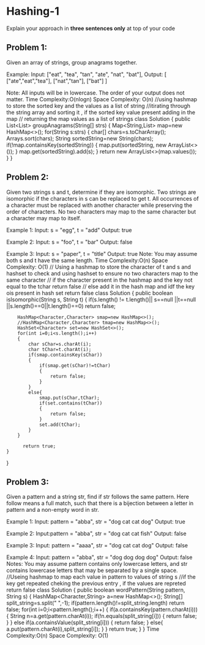# Hashing-1
Explain your approach in **three sentences only** at top of your code


## Problem 1:
Given an array of strings, group anagrams together.

Example:
Input: ["eat", "tea", "tan", "ate", "nat", "bat"],
Output:
[
  ["ate","eat","tea"],
  ["nat","tan"],
  ["bat"]
]

Note:
All inputs will be in lowercase.
The order of your output does not matter.
Time Complexity:O(nlogn)
Space Complexity: O(n)
//using hashmap to store the sorted key and the values as a list of string
//itirating through the string array and sorting it , if the sorted key value present adding in the map
// returning the map values as a list of strings
class Solution {
    public List<List<String>> groupAnagrams(String[] strs) {
        Map<String,List<String>> map=new HashMap<>();
        for(String s:strs)
        {
            char[] chars=s.toCharArray();
            Arrays.sort(chars);
            String sortedString=new String(chars);
            if(!map.containsKey(sortedString))
            {
                map.put(sortedString, new ArrayList<>());
            }
            map.get(sortedString).add(s);
        }
        return new ArrayList<>(map.values());
    }
}

## Problem 2:
Given two strings s and t, determine if they are isomorphic.
Two strings are isomorphic if the characters in s can be replaced to get t.
All occurrences of a character must be replaced with another character while preserving the order of characters. No two characters may map to the same character but a character may map to itself.

Example 1:
Input: s = "egg", t = "add"
Output: true

Example 2:
Input: s = "foo", t = "bar"
Output: false

Example 3:
Input: s = "paper", t = "title"
Output: true
Note:
You may assume both s and t have the same length.
Time Complexity:O(n)
Space Complexity: O(1)
// Using a hashmap to store the character of t and s and hashset to check and using hashset to ensure no two characters map to the same character
// if the character present in the hashmap and the key not equal to the tchar return false
// else add it in the hash map and idf the key ois present in hash set return false
class Solution {
    public boolean isIsomorphic(String s, String t) {
        if(s.length() != t.length()|| s==null ||t==null ||s.length()==0||t.length()==0) return false;
      
        HashMap<Character,Character> smap=new HashMap<>();
        //HashMap<Character,Character> tmap=new HashMap<>();
        HashSet<Character> set=new HashSet<>();
        for(int i=0;i<s.length();i++)
        {
            char sChar=s.charAt(i);
            char tChar=t.charAt(i);
            if(smap.containsKey(sChar))
            {
                if(smap.get(sChar)!=tChar)
                {
                    return false;
                }
            }
            else{
                smap.put(sChar,tChar);
                if(set.contains(tChar))
                {
                    return false;
                }
                set.add(tChar);
            }
        }
            
          return true;
    }
}

## Problem 3:
Given a pattern and a string str, find if str follows the same pattern.
Here follow means a full match, such that there is a bijection between a letter in pattern and a non-empty word in str.

Example 1:
Input: pattern = "abba", str = "dog cat cat dog"
Output: true

Example 2:
Input:pattern = "abba", str = "dog cat cat fish"
Output: false

Example 3:
Input: pattern = "aaaa", str = "dog cat cat dog"
Output: false

Example 4:
Input: pattern = "abba", str = "dog dog dog dog"
Output: false
Notes:
You may assume pattern contains only lowercase letters, and str contains lowercase letters that may be separated by a single space.
//Useing hashmap to map each value in pattern to values of string s
//if the key get repeated cheking the previous entry , if the values are repreted return false
class Solution {
    public boolean wordPattern(String pattern, String s) {
        HashMap<Character,String> a=new HashMap<>();
        String[] split_string=s.split(" ",-1);
        if(pattern.length()!=split_string.length) return false;
        for(int i=0;i<pattern.length();i++)
        {
            if(a.containsKey(pattern.charAt(i)))
            {
                String n=a.get(pattern.charAt(i));
                if(!n.equals(split_string[i]))
                {
                    return false;
                }
            }
            else if(a.containsValue(split_string[i]))
            {
                return false;
            }
            else{
                a.put(pattern.charAt(i),split_string[i]);
            }
        }
return true;
    }
}
Time Complexity:O(n)
Space Complexity: O(1)